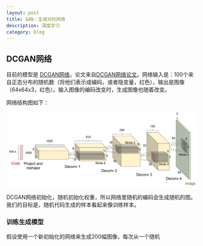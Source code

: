 ```yaml
---
layout: post
title: GAN：生成对抗网络
description: 深度学习
category: blog
---
```


## DCGAN网络

目前的模型是 [DCGAN网络](https://github.com/carpedm20/DCGAN-tensorflow)，论文来自[DCGAN网络论文](https://arxiv.org/pdf/1511.06434v2.pdf)。网络输入是：100个来自正态分布的随机数（将他们表示成编码，或者隐变量，红色），输出是图像（64x64x3，红色）。输入图像的编码改变时，生成图像也随着改变。

网络结构图如下：

![GAN网络结构图](/images/blog/gan1.svg)

DCGAN网络初始化，随机初始化权重，所以网络里随机的编码会生成随机的图。我们的目标是，随机代码生成的样本看起来像训练样本。

### 训练生成模型

  假设使用一个新初始化的网络来生成200幅图像，每次从一个随机
